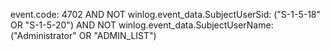 event.code: 4702 AND NOT winlog.event_data.SubjectUserSid: ("S-1-5-18" OR "S-1-5-20") AND NOT winlog.event_data.SubjectUserName: ("Administrator" OR "ADMIN_LIST")
